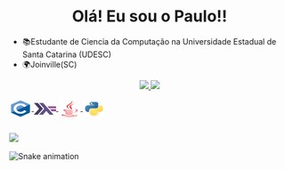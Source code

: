 <h1 align="center">Olá! Eu sou o Paulo!!</h1> 


- 📚Estudante de Ciencia da Computação na Universidade Estadual de Santa Catarina (UDESC)
- 🌍Joinville(SC)

<div align="center">
  <a href="https://github.com/PauloRReis">
  <img height="180em" src="https://github-readme-stats.vercel.app/api?username=PauloRReis&show_icons=true&theme=dracula&include_all_commits=true&count_private=true"/>
  <img height="180em" src="https://github-readme-stats.vercel.app/api/top-langs/?username=PauloRReis&layout=compact&langs_count=7&theme=dracula"/>
</div>
  
<div style="display: inline_block"><br>
  <img align="center" alt="Paulo-C" height="30" width="40" src="https://github.com/devicons/devicon/blob/master/icons/c/c-original.svg">
  <img align="center" alt="Paulo-Haskell" height="30" width="40" src="https://github.com/devicons/devicon/blob/master/icons/haskell/haskell-original.svg">
  <img align="center" alt="Paulo-java" height="30" width="40" src="https://github.com/devicons/devicon/blob/master/icons/java/java-plain.svg">
  <img align="center" alt="Paulo-Python" height="30" width="40" src="https://github.com/devicons/devicon/blob/master/icons/python/python-original.svg">
</div>
  
  ##
  
<div>   
  <a href="https://www.instagram.com/paulo_230" target="_blank"><img src="https://img.shields.io/badge/-Instagram-%23E4405F?style=for-the-badge&logo=instagram&logoColor=white" target="_blank"></a>
  
   ![Snake animation](https://github.com/PauloRReis/PauloRReis/blob/output/github-contribution-grid-snake.svg)
</div>
